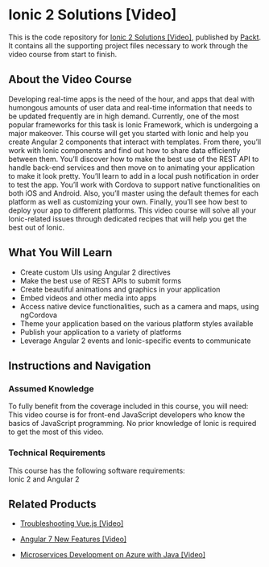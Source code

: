 # Ionic 2 Solutions [Video]
This is the code repository for [Ionic 2 Solutions [Video]](https://www.packtpub.com/web-development/ionic-2-solutions-video?utm_source=github&utm_medium=repository&utm_campaign=9781787287556), published by [Packt](https://www.packtpub.com/?utm_source=github). It contains all the supporting project files necessary to work through the video course from start to finish.
## About the Video Course
Developing real-time apps is the need of the hour, and apps that deal with humongous amounts of user data and real-time information that needs to be updated frequently are in high demand. Currently, one of the most popular frameworks for this task is Ionic Framework, which is undergoing a major makeover. This course will get you started with Ionic and help you create Angular 2 components that interact with templates. From there, you’ll work with Ionic components and find out how to share data efficiently between them. You’ll discover how to make the best use of the REST API to handle back-end services and then move on to animating your application to make it look pretty. You’ll learn to add in a local push notification in order to test the app. You’ll work with Cordova to support native functionalities on both iOS and Android. Also, you’ll master using the default themes for each platform as well as customizing your own. Finally, you’ll see how best to deploy your app to different platforms. This video course will solve all your Ionic-related issues through dedicated recipes that will help you get the best out of Ionic.

<H2>What You Will Learn</H2>
<DIV class=book-info-will-learn-text>
<UL>
<LI> Create custom UIs using Angular 2 directives
<LI> Make the best use of REST APIs to submit forms
<LI> Create beautiful animations and graphics in your application
<LI> Embed videos and other media into apps
<LI> Access native device functionalities, such as a camera and maps, using ngCordova
<LI> Theme your application based on the various platform styles available
<LI> Publish your application to a variety of platforms
<LI> Leverage Angular 2 events and Ionic-specific events to communicate </LI></UL></DIV>

## Instructions and Navigation
### Assumed Knowledge
To fully benefit from the coverage included in this course, you will need:<br/>
This video course is for front-end JavaScript developers who know the basics of JavaScript programming. No prior knowledge of Ionic is required to get the most of this video.

### Technical Requirements
This course has the following software requirements:<br/>
Ionic 2 and Angular 2

## Related Products
* [Troubleshooting Vue.js [Video]](https://www.packtpub.com/application-development/troubleshooting-vuejs-video?utm_source=github&utm_medium=repository&utm_campaign=9781788993531)

* [Angular 7 New Features [Video]](https://www.packtpub.com/web-development/angular-7-new-features-video?utm_source=github&utm_medium=repository&utm_campaign=9781789619683)

* [Microservices Development on Azure with Java [Video]](https://www.packtpub.com/virtualization-and-cloud/microservices-development-azure-java-video?utm_source=github&utm_medium=repository&utm_campaign=9781789808858)
